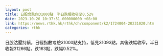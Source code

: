 ```yaml
---
layout: post
title: 日股曾跌向31000點　半日跌幅收窄至0.52%
date: 2023-10-20 10:37:51.000000000 +08:00
link: https://news.rthk.hk/rthk/ch/component/k2/1724004-20231020.htm
categories: rthk
---
```


日股沽壓持續，日經指數考驗31000點支持，低見31093點，其後跌幅收窄，半日收報31266點，跌163點，跌幅0.52%。
